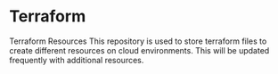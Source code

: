 # Terraform
Terraform Resources
This repository is used to store terraform files to create different resources on cloud environments. This will be updated frequently with additional resources.
